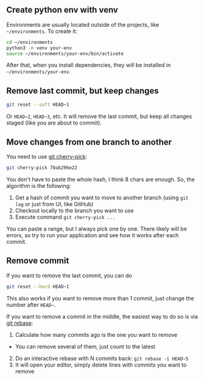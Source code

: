 ## Create python env with venv

Environments are usually located outside of the projects, like `~/environments`.
To create it:

```sh
cd ~/environments
python3 -m venv your-env
source ~/environments/your-env/bin/activate
```

After that, when you install dependencies, they will be installed in `~/environments/your-env`.

## Remove last commit, but keep changes

```sh
git reset --soft HEAD~1
```

Or `HEAD~2`, `HEAD~3`, etc. It will remove the last commit, but keep all changes staged (like you are about to commit).

## Move changes from one branch to another

You need to use [git cherry-pick](https://git-scm.com/docs/git-cherry-pick):

```sh
git cherry-pick 70ab296e22
```

You don't have to paste the whole hash, I think 8 chars are enough. So, the algorithm is the following:

1. Get a hash of commit you want to move to another branch (using `git log` or just from UI, like GitHub)
2. Checkout locally to the branch you want to use
3. Execute command `git cherry-pick ...`

You can paste a range, but I always pick one by one. There likely will be errors, so try to run your application and see how it works after each commit.

## Remove commit

If you want to remove the last commit, you can do

```sh
git reset --hard HEAD~1
```

This also works if you want to remove more than 1 commit, just change the number after `HEAD~`.

If you want to remove a commit in the middle, the easiest way to do so is via [git rebase](https://git-scm.com/docs/git-rebase):

1. Calculate how many commits ago is the one you want to remove
  - You can remove several of them, just count to the latest
2. Do an interactive rebase with N commits back: `git rebase -i HEAD~5`
3. It will open your editor, simply delete lines with commits you want to remove
